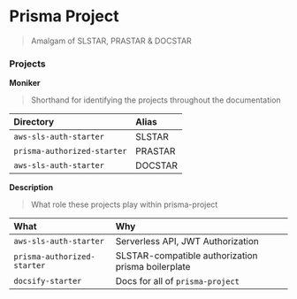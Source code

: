 # Prisma Project

> Amalgam of SLSTAR, PRASTAR & DOCSTAR

### Projects

**Moniker**

> Shorthand for identifying the projects throughout the documentation

| Directory                   | Alias   |
| :-------------------------- | :------ |
| `aws-sls-auth-starter`      | SLSTAR  |
| `prisma-authorized-starter` | PRASTAR |
| `aws-sls-auth-starter`      | DOCSTAR |

**Description**

> What role these projects play within prisma-project

| What                        | Why                                                |
| :-------------------------- | :------------------------------------------------- |
| `aws-sls-auth-starter`      | Serverless API, JWT Authorization                  |
| `prisma-authorized-starter` | SLSTAR-compatible authorization prisma boilerplate |
| `docsify-starter`           | Docs for all of `prisma-project`                   |
